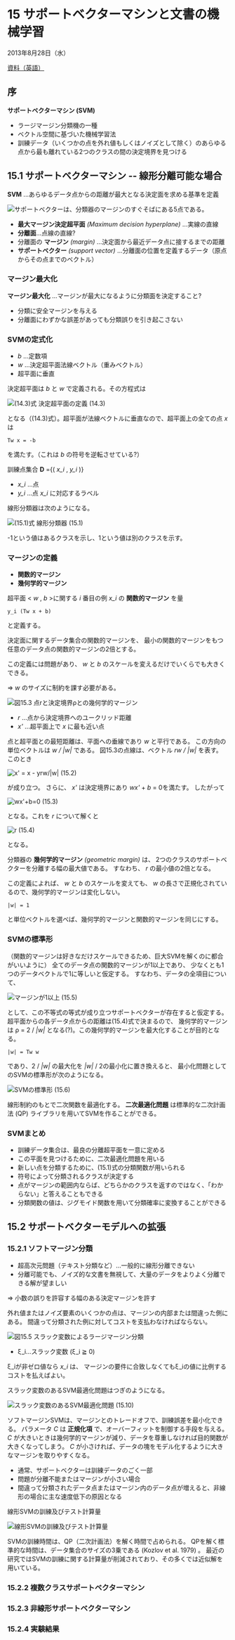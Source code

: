 15 サポートベクターマシンと文書の機械学習
==========================================

2013年8月28日（水）

[資料（英語）](http://nlp.stanford.edu/IR-book/pdf/15svm.pdf)


序
--

__サポートベクターマシン (SVM)__

- ラージマージン分類機の一種
- ベクトル空間に基づいた機械学習法
- 訓練データ（いくつかの点を外れ値もしくはノイズとして除く）のあらゆる点から最も離れている2つのクラスの間の決定境界を見つける


15.1 サポートベクターマシン -- 線形分離可能な場合
--------------------------------------------------

__SVM__ ...あらゆるデータ点からの距離が最大となる決定面を求める基準を定義

![サポートベクターは、分類器のマージンのすぐそばにある5点である。](./15/fig15.1.png)

- __最大マージン決定超平面__ _(Maximum decision hyperplane)_ ...実線の直線
- __分離面__...点線の直線?
- 分離面の __マージン__ _(margin)_ ...決定面から最近データ点に接するまでの距離
- __サポートベクター__ _(support vector)_ ...分離面の位置を定義するデータ（原点からその点までのベクトル）


### マージン最大化

__マージン最大化__ ...マージンが最大になるように分類面を決定すること?

- 分類に安全マージンを与える
 - 分離面にわずかな誤差があっても分類誤りを引き起こさない


### SVMの定式化

- _b_ ...定数項
- _w_ ...決定超平面法線ベクトル（重みベクトル）
 - 超平面に垂直

決定超平面は _b_ と _w_ で定義される。その方程式は

![(14.3)式 決定超平面の定義](./14/eq14.3.png) (14.3)

となる（(14.3)式）。超平面が法線ベクトルに垂直なので、超平面上の全ての点 _x_ は

    Tw x = -b

を満たす。（これは _b_ の符号を逆転させている?）

訓練点集合 __D__ ={( _x\_i_ , _y\_i_ )}

- _x\_i_ ...点
- _y\_i_ ...点 _x\_i_ に対応するラベル

線形分類器は次のようになる。

![(15.1)式 線形分類器](./15/eq15.1.png) (15.1)

-1という値はあるクラスを示し、1という値は別のクラスを示す。


### マージンの定義

- __関数的マージン__
- __幾何学的マージン__

超平面 < _w_ , _b_ >に関する _i_ 番目の例 _x\_i_
の __関数的マージン__ を量

    y_i (Tw x + b)

と定義する。

決定面に関するデータ集合の関数的マージンを、
最小の関数的マージンをもつ任意のデータ点の関数的マージンの2倍とする。

この定義には問題があり、 _w_ と _b_ のスケールを変えるだけでいくらでも大きくできる。

=> _w_ のサイズに制約を課す必要がある。

![図15.3 点rと決定境界ρとの幾何学的マージン](./15/fig15.3.png)

- _r_ ...点から決定境界へのユークリッド距離
- _x'_ ...超平面上で _x_ に最も近い点

点と超平面との最短距離は、平面への垂線であり _w_ と平行である。
この方向の単位ベクトルは _w / |w|_ である。
図15.3の点線は、ベクトル _rw / |w|_ を表す。
このとき

![x' = x - yrw/|w|](./15/eq15.2.png) (15.2)

が成り立つ。
さらに、 _x'_ は決定境界にあり _wx'_ + _b_ = 0を満たす。
したがって

![wx'+b=0](./15/eq15.3.png) (15.3)

となる。これを _r_ について解くと

![r](./15/eq15.4.png) (15.4)

となる。

分類器の __幾何学的マージン__ _(geometric margin)_ は、
2つのクラスのサポートベクターを分離する幅の最大値である。
すなわち、 _r_ の最小値の2倍となる。

この定義によれば、 _w_ と _b_ のスケールを変えても、
_w_ の長さで正規化されているので、幾何学的マージンは変化しない。

    |w| = 1

と単位ベクトルを選べば、幾何学的マージンと関数的マージンを同じにする。


### SVMの標準形

（関数的マージンは好きなだけスケールできるため、巨大SVMを解くのに都合がいいように）
全てのデータ点の関数的マージンが1以上であり、
少なくとも1つのデータベクトルで1に等しいと仮定する。
すなわち、データの全項目について、

![マージンが1以上](./15/eq15.5.png) (15.5)

として、この不等式の等式が成り立つサポートベクターが存在すると仮定する。
超平面からの各データ点からの距離は(15.4)式で決まるので、
幾何学的マージンは ρ = 2 / _|w|_
となる(?)。この幾何学的マージンを最大化することが目的となる。

    |w| = Tw w

であり、2 / _|w|_ の最大化を _|w|_ / 2の最小化に置き換えると、
最小化問題としてのSVMの標準形が次のようになる。

![SVMの標準形](./15/eq15.6.png) (15.6)

線形制約のもとで二次関数を最適化する。
__二次最適化問題__ は標準的な二次計画法 (QP) ライブラリを用いてSVMを作ることができる。


### SVMまとめ

- 訓練データ集合は、最良の分離超平面を一意に定める
- この平面を見つけるために、二次最適化問題を用いる
- 新しい点を分類するために、(15.1)式の分類関数が用いられる
 - 符号によって分類されるクラスが決定する
- 点がマージンの範囲内ならば、どちらかのクラスを返すのではなく、「わからない」と答えることもできる
- 分類関数の値は、ジグモイド関数を用いて分類確率に変換することができる


15.2 サポートベクターモデルへの拡張
------------------------------------

### 15.2.1 ソフトマージン分類

- 超高次元問題（テキスト分類など）...一般的に線形分離できない
 - 分離可能でも、ノイズ的な文書を無視して、大量のデータをよりよく分離できる解が望ましい

=> 小数の誤りを許容する幅のある決定マージンを許す

外れ値またはノイズ要素のいくつかの点は、マージンの内部または間違った側にある。
間違って分類された例に対してコストを支払わなければならない。

![図15.5 スラック変数によるラージマージン分類](./15/fig15.5.png)

- ξ\_i...スラック変数 (ξ\_i ≧ 0)

ξ\_iが非ゼロ値なら _x\_i_ は、
マージンの要件に合致しなくてもξ\_iの値に比例するコストを払えばよい。

スラック変数のあるSVM最適化問題はつぎのようになる。

![スラック変数のあるSVM最適化問題](./15/eq15.10.png) (15.10)

ソフトマージンSVMは、マージンとのトレードオフで、訓練誤差を最小化できる。
パラメータ _C_ は __正規化項__ で、オーバーフィットを制御する手段を与える。
_C_ が大きいときは幾何学的マージンが減り、データを尊重しなければ目的関数が大きくなってしまう。
_C_ が小さければ、データの塊をモデル化するように大きなマージンを取りやすくなる。

- 通常、サポートベクターは訓練データのごく一部
- 問題が分離不能またはマージンが小さい場合
 - 間違って分類されたデータ点またはマージン内のデータ点が増えると、非線形の場合に主な速度低下の原因となる

線形SVMの訓練及びテスト計算量

![線形SVMの訓練及びテスト計算量](./15/table15.1.png)

SVMの訓練時間は、QP（二次計画法）を解く時間で占められる。
QPを解く標準的な時間は、データ集合のサイズの3乗である (Kozlov et al. 1979) 。
最近の研究ではSVMの訓練に関する計算量が削減されており、その多くでは近似解を用いている。


### 15.2.2 複数クラスサポートベクターマシン


### 15.2.3 非線形サポートベクターマシン


### 15.2.4 実験結果
